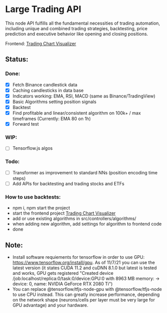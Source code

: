 # Large Trading API
This node API fulfills all the fundamental necessities of trading automation, including unique and combined trading strategies, backtesting, price prediction and executive behavior like opening and closing positions.

Frontend: [Trading Chart Visualizer](https://github.com/janv93/trading-chart-visualizer)

## Status:

### Done:

- [x] Fetch Binance candlestick data
- [x] Caching candlesticks in data base
- [x] Indicators working: EMA, RSI, MACD (same as Binance/TradingView)
- [x] Basic Algorithms setting position signals
- [x] Backtest
- [x] Find profitable and linear/consistent algorithm on 100k+ / max timeframes (Currently: EMA 80 on 1h)
- [x] Forward test

### WIP:

- [ ] Tensorflow.js algos

### Todo:

- [ ] Transformer as improvement to standard NNs (position encoding time steps)
- [ ] Add APIs for backtesting and trading stocks and ETFs

### How to use backtests:

- npm i, npm start the project
- start the frontend project [Trading Chart Visualizer](https://github.com/janv93/trading-chart-visualizer)
- add or use existing algorithms in src/controllers/algorithms/
- when adding new algorithm, add settings for algorithm to frontend code
- done

## Note:

- Install software requiements for tensorflow in order to use GPU: https://www.tensorflow.org/install/gpu. As of 11/7/21 you can use the latest version (it states CUDA 11.2 and cuDNN 8.1.0 but latest is tested and works, GPU gets registered "Created device /job:localhost/replica:0/task:0/device:GPU:0 with 8963 MB memory:  -> device: 0, name: NVIDIA GeForce RTX 2080 Ti")
- You can replace @tensorflow/tfjs-node-gpu with @tensorflow/tfjs-node to use CPU instead. This can greatly increase performance, depending on the network shape (neurons/cells per layer must be very large for GPU advantage) and your hardware.
